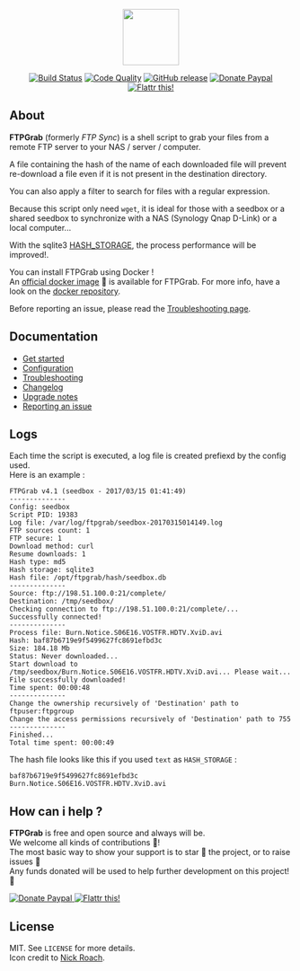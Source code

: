 <p align="center"><a href="https://ftpgrab.github.io" target="_blank"><img width="100" src="https://ftpgrab.github.io/img/logo.png"></a></p>

<p align="center">
  <a href="https://travis-ci.org/ftpgrab/ftpgrab"><img src="https://img.shields.io/travis/ftpgrab/ftpgrab/master.svg?style=flat-square" alt="Build Status"></a>
  <a href="https://www.codacy.com/app/crazy-max/ftpgrab"><img src="https://img.shields.io/codacy/grade/354bfb181fc5482dac1e8f31e8e29af5.svg?style=flat-square" alt="Code Quality"></a>
  <a href="https://github.com/ftpgrab/ftpgrab/releases/latest"><img src="https://img.shields.io/github/release/ftpgrab/ftpgrab.svg?style=flat-square" alt="GitHub release"></a>
  <a href="https://www.paypal.com/cgi-bin/webscr?cmd=_s-xclick&hosted_button_id=7NFD44VBNE3VL"><img src="https://img.shields.io/badge/donate-paypal-blue.svg?style=flat-square" alt="Donate Paypal"></a>
  <a href="https://flattr.com/submit/auto?user_id=crazymax&url=https://ftpgrab.github.io"><img src="https://img.shields.io/badge/flattr-this-green.svg?style=flat-square" alt="Flattr this!"></a>
</p>

## About

**FTPGrab** (formerly *FTP Sync*) is a shell script to grab your files from a remote FTP server to your NAS / server / computer.<br />

A file containing the hash of the name of each downloaded file will prevent re-download a file even if it is not present in the destination directory.<br />

You can also apply a filter to search for files with a regular expression.<br />

Because this script only need `wget`, it is ideal for those with a seedbox or a shared seedbox to synchronize with a NAS (Synology Qnap D-Link) or a local computer...<br />

With the sqlite3 [HASH_STORAGE](https://ftpgrab.github.io/doc/configuration/#hash_storage), the process performance will be improved!.

You can install FTPGrab using Docker !<br />
An [official docker image](https://hub.docker.com/r/crazymax/ftpgrab/) 🐳 is available for FTPGrab. For more info, have a look on the [docker repository](https://github.com/ftpgrab/docker).

Before reporting an issue, please read the [Troubleshooting page](https://ftpgrab.github.io/doc/troubleshooting).<br />

## Documentation

* [Get started](https://ftpgrab.github.io/doc/get-started)
* [Configuration](https://ftpgrab.github.io/doc/configuration)
* [Troubleshooting](https://ftpgrab.github.io/doc/troubleshooting)
* [Changelog](https://ftpgrab.github.io/doc/changelog)
* [Upgrade notes](https://ftpgrab.github.io/doc/upgrade-notes)
* [Reporting an issue](https://ftpgrab.github.io/doc/reporting-issue)

## Logs

Each time the script is executed, a log file is created prefiexd by the config used.<br />
Here is an example :

```console
FTPGrab v4.1 (seedbox - 2017/03/15 01:41:49)
--------------
Config: seedbox
Script PID: 19383
Log file: /var/log/ftpgrab/seedbox-20170315014149.log
FTP sources count: 1
FTP secure: 1
Download method: curl
Resume downloads: 1
Hash type: md5
Hash storage: sqlite3
Hash file: /opt/ftpgrab/hash/seedbox.db
--------------
Source: ftp://198.51.100.0:21/complete/
Destination: /tmp/seedbox/
Checking connection to ftp://198.51.100.0:21/complete/...
Successfully connected!
--------------
Process file: Burn.Notice.S06E16.VOSTFR.HDTV.XviD.avi
Hash: baf87b6719e9f5499627fc8691efbd3c
Size: 184.18 Mb
Status: Never downloaded...
Start download to /tmp/seedbox/Burn.Notice.S06E16.VOSTFR.HDTV.XviD.avi... Please wait...
File successfully downloaded!
Time spent: 00:00:48
--------------
Change the ownership recursively of 'Destination' path to ftpuser:ftpgroup
Change the access permissions recursively of 'Destination' path to 755
--------------
Finished...
Total time spent: 00:00:49
```

The hash file looks like this if you used `text` as `HASH_STORAGE` :

```console
baf87b6719e9f5499627fc8691efbd3c Burn.Notice.S06E16.VOSTFR.HDTV.XviD.avi
```

## How can i help ?

**FTPGrab** is free and open source and always will be.<br />
We welcome all kinds of contributions :raised_hands:!<br />
The most basic way to show your support is to star :star2: the project, or to raise issues :speech_balloon:<br />
Any funds donated will be used to help further development on this project! :gift_heart:

<p>
  <a href="https://www.paypal.com/cgi-bin/webscr?cmd=_s-xclick&hosted_button_id=7NFD44VBNE3VL">
    <img src="https://ftpgrab.github.io/img/paypal.png" alt="Donate Paypal">
  </a>
  <a href="https://flattr.com/submit/auto?user_id=crazymax&url=https://ftpgrab.github.io">
    <img src="https://ftpgrab.github.io/img/flattr.png" alt="Flattr this!">
  </a>
</p>

## License

MIT. See `LICENSE` for more details.<br />
Icon credit to [Nick Roach](http://www.elegantthemes.com/).
